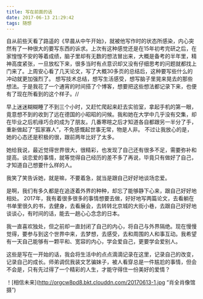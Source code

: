 ```yaml
---
title: 写在前面的话
date: 2017-06-13 21:29:42
tags: 随想
---
```


自从前些天看了路遥的《早晨从中午开始》，就被他写作时的状态所感染，内心突然有了一种很大的要写东西的诉求。上次有这种感觉还是在15年初考完研之后，在家惶惶不安的等着成绩，脑子里却有无数的想法冒出来，大概是备考的半年里，精神高度紧张，一旦放松下来，很多当时有点意识却又没有仔细思考的问题就都找上门来了。上周安心看了几天论文，写了大概30多页的总结后，这种要写些什么的冲动就更加强烈了。 想写技术总结，想写生活感受，想写脑子里晃来晃去的那些想法。于是我花了一个通宵的时间搭了个博客，想要把这些想法都记录下来，也便有了现在所看到的这个样子。//

早上迷迷糊糊睡了不到三个小时，又赶忙爬起来赶去实验室，拿起手机的第一眼，竟意想不到的收到了远在德国的小昭昭的问候。我和她在大学中几乎没有交集，却在毕业之后机缘巧合的成为了朋友。几番寒暄之后才知道各自都跟另一半分了手，重新做起了“孤家寡人”，不免感慨起世事无常，物是人非。 不过让我放心的是，她的心态还是积极的很，跟前两年比好了太多。


她给我说，最近觉得世界很大，很精彩，也发现了自己还有很多不足，需要弥补和提高。谈恋爱的事情，就等觉得自己经历的差不多了再说，毕竟只有做好了自己，才知道自己想要什么样的人。


我笑了笑告诉她，就是嘛，不要着急，就当是跟自己好好地谈场恋爱。


是啊，我们有多久都是在追逐着外界的种种，却忘了能够静下心来，跟自己好好地相处。 2017年，我有着很多很多的事情想要去做，好好地写两篇论文，去看躺在书单里很久的书，去健身，去看展会，去转转北京城的大街小巷，去跟自己好好地谈谈心，有时间的话，能去一趟心心念念的日本。 


我一直喜欢独处，但之前却一直封闭了自己的内心，将自己与外界隔绝。现在慢慢觉得，要参与到这个世界中来，去梦想，去感受，去和周围的人和事互动。我希望有一天自己能够有一颗平和、宽容的内心，学会爱自己，更要学会爱别人。


这些是写在一开始的话，我会将生活中的点点滴滴记录在这里，记录自己的改变，记录自己的成长。师弟调侃我装文艺骗妹子，被人看穿总是一件尴尬的事情，但会不会是，只有先过得了一个精彩的人生，才能守得住一份美好的爱情？

！[相信未来](http://orgcw8pd8.bkt.clouddn.com/20170613-1.jpg “肖全肖像馆摄”)